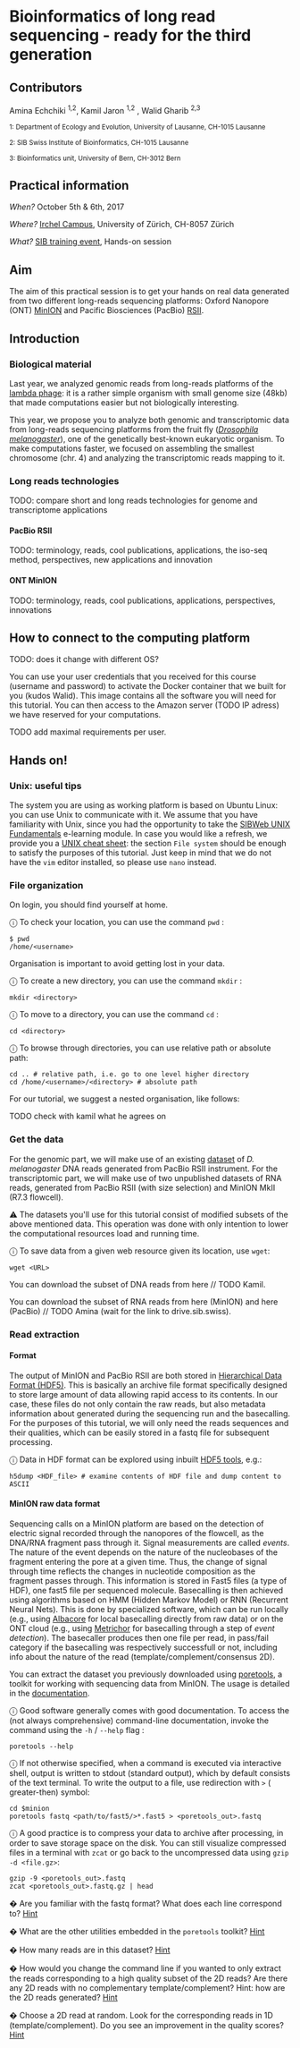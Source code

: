 
# Bioinformatics of long read sequencing - ready for the third generation

## Contributors

Amina Echchiki <sup>1,2</sup>, Kamil Jaron <sup>1,2</sup> , Walid Gharib <sup>2,3</sup>

<sup>1: Department of Ecology and Evolution, University of Lausanne, CH-1015 Lausanne</sup>

<sup>2: SIB Swiss Institute of Bioinformatics, CH-1015 Lausanne</sup>

<sup>3: Bioinformatics unit, University of Bern, CH-3012 Bern</sup>


## Practical information

*When?* October 5th & 6th, 2017

*Where?* [Irchel Campus](http://www.uzh.ch/en/about/info/sites/irchel.html), University of Zürich, CH-8057 Zürich

*What?* [SIB training event](http://www.sib.swiss/training/upcoming-training-events/2017-longreads02), Hands-on session


## Aim

The aim of this practical session is to get your hands on real data generated from two different long-reads sequencing platforms: Oxford Nanopore (ONT) [MinION](https://nanoporetech.com/products/minion) and Pacific Biosciences (PacBio) [RSII](http://www.pacb.com/products-and-services/pacbio-systems/rsii/).


## Introduction

### Biological material

Last year, we analyzed genomic reads from long-reads platforms of the [lambda phage](https://en.wikipedia.org/wiki/Lambda_phage): it is a rather simple organism with small genome size (48kb) that made computations easier but not biologically interesting.

This year, we propose you to analyze both genomic and transcriptomic data from long-reads sequencing platforms from the fruit fly ([*Drosophila melanogaster*](https://en.wikipedia.org/wiki/Drosophila_melanogaster)), one of the genetically best-known eukaryotic organism. To make computations faster, we focused on assembling the smallest chromosome (chr. 4) and analyzing the transcriptomic reads mapping to it.

### Long reads technologies

TODO: compare short and long reads technologies for genome and transcriptome applications

#### PacBio RSII

TODO: terminology, reads, cool publications, applications, the iso-seq method, perspectives, new applications and innovation

#### ONT MinION

TODO: terminology, reads, cool publications, applications, perspectives, innovations

## How to connect to the computing platform

TODO: does it change with different OS?

You can use your user credentials that you received for this course (username and password) to activate the Docker container that we built for you (kudos Walid). This image contains all the software you will need for this tutorial. You can then access to the Amazon server (TODO IP adress) we have reserved for your computations.

TODO add maximal requirements per user.


## Hands on!

### Unix: useful tips

The system you are using as working platform is based on Ubuntu Linux: you can use Unix to communicate with it. We assume that you have familiarity with Unix, since you had the opportunity to take the [SIBWeb UNIX Fundamentals](https://edu.isb-sib.ch/course/view.php?id=82) e-learning module. In case you would like a refresh, we provide you a [UNIX cheat sheet](http://cheatsheetworld.com/programming/unix-linux-cheat-sheet/): the section `File system` should be enough to satisfy the purposes of this tutorial. Just keep in mind that we do not have the `vim` editor installed, so please use `nano` instead.

### File organization

On login, you should find yourself at home.

ⓘ To check your location, you can use the command `pwd` :

```
$ pwd
/home/<username>
```

Organisation is important to avoid getting lost in your data.

ⓘ To create a new directory, you can use the command `mkdir` :

```
mkdir <directory>
```

ⓘ To move to a directory, you can use the command `cd` :

```
cd <directory>
```

ⓘ To browse through directories, you can use relative path or absolute path:

```
cd .. # relative path, i.e. go to one level higher directory
cd /home/<username>/<directory> # absolute path
```

For our tutorial, we suggest a nested organisation, like follows:

TODO check with kamil what he agrees on

### Get the data

For the genomic part, we will make use of an existing [dataset](https://www.ncbi.nlm.nih.gov/sra/?term=SRX499318) of *D. melanogaster* DNA reads generated from PacBio RSII instrument. For the transcriptomic part, we will make use of two unpublished datasets of RNA reads, generated from PacBio RSII (with size selection) and MinION MkII (R7.3 flowcell).

⚠ The datasets you'll use for this tutorial consist of modified subsets of the above mentioned data. This operation was done with only intention to lower the computational resources load and running time.

ⓘ To save data from a given web resource given its location, use `wget`:

```
wget <URL>
```

You can download the subset of DNA reads from here // TODO Kamil.

You can download the subset of RNA reads from here (MinION) and here (PacBio) // TODO Amina (wait for the link to drive.sib.swiss).


### Read extraction

#### Format

The output of MinION and PacBio RSII are both stored in [Hierarchical Data Format (HDF5)](https://en.wikipedia.org/wiki/Hierarchical_Data_Format#HDF5). This is basically an archive file format specifically designed to store large amount of data allowing rapid access to its contents. In our case, these files do not only contain the raw reads, but also metadata information about generated during the sequencing run and the basecalling. For the purposes of this tutorial, we will only need the reads sequences and their qualities, which can be easily stored in a fastq file for subsequent processing.

ⓘ Data in HDF format can be explored using inbuilt [HDF5 tools](https://support.hdfgroup.org/HDF5/doc/RM/Tools.html), e.g.:

```
h5dump <HDF_file> # examine contents of HDF file and dump content to ASCII
```
#### MinION raw data format

Sequencing calls on a MinION platform are based on the detection of electric signal recorded through the nanopores of the flowcell, as the DNA/RNA fragment pass through it. Signal measurements are called *events*. The nature of the event depends on the nature of the nucleobases of the fragment entering the pore at a given time. Thus, the change of signal through time reflects the changes in nucleotide composition as the fragment passes through. This information is stored in Fast5 files (a type of HDF), one fast5 file per sequenced molecule. Basecalling is then achieved using algorithms based on HMM (Hidden Markov Model) or RNN (Recurrent Neural Nets). This is done by specialized software, which can be run locally (e.g., using [Albacore](https://nanoporetech.com/about-us/news/new-basecaller-now-performs-raw-basecalling-improved-sequencing-accuracy?utm_content=59855973&utm_medium=social&utm_source=twitter) for local basecalling directly from raw data) or on the ONT cloud (e.g., using [Metrichor](https://metrichor.com/) for basecalling through a step of *event detection*). The basecaller produces then one file per read, in pass/fail category if the basecalling was respectively successfull or not, including info about the nature of the read (template/complement/consensus 2D).

You can extract the dataset you previously downloaded using [poretools](https://github.com/arq5x/poretools), a toolkit for working with sequencing data from MinION. The usage is detailed in the [documentation](https://poretools.readthedocs.io/en/latest/).

ⓘ Good software generally comes with good documentation. To access the (not always comprehensive) command-line documentation, invoke the command using the `-h` / `--help` flag :

```
poretools --help
```

ⓘ If not otherwise specified, when a command is executed via interactive shell, output is written to stdout (standard output), which by default consists of the text terminal. To write the output to a file, use redirection with `>` ( greater-then) symbol:

```
cd $minion
poretools fastq <path/to/fast5/>*.fast5 > <poretools_out>.fastq
```

ⓘ A good practice is to compress your data to archive after processing, in order to save storage space on the disk. You can still visualize compressed files in a terminal with `zcat` or go back to the uncompressed data using `gzip -d <file.gz>`:

```
gzip -9 <poretools_out>.fastq
zcat <poretools_out>.fastq.gz | head
```

� Are you familiar with the fastq format? What does each line correspond to? [Hint](https://en.wikipedia.org/wiki/FASTQ_format)

� What are the other utilities embedded in the `poretools` toolkit? [Hint](https://poretools.readthedocs.io/en/latest/content/examples.html)

� How many reads are in this dataset? [Hint](https://poretools.readthedocs.io/en/latest/content/examples.html#poretools-stats)

� How would you change the command line if you wanted to only extract the reads corresponding to a high quality subset of the 2D reads? Are there any 2D reads with no complementary template/complement? Hint: how are the 2D reads generated? [Hint](https://poretools.readthedocs.io/en/latest/content/examples.html#poretools-fastq)

� Choose a 2D read at random. Look for the corresponding reads in 1D (template/complement). Do you see an improvement in the quality scores? [Hint](https://en.wikipedia.org/wiki/Phred_quality_score)
